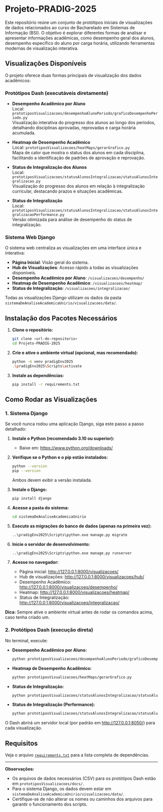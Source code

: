 # Projeto-PRADIG-2025

Este repositório reúne um conjunto de protótipos iniciais de visualizações de dados relacionados ao curso de Bacharelado em Sistemas de Informação (BSI). O objetivo é explorar diferentes formas de analisar e apresentar informações acadêmicas, como desempenho geral dos alunos, desempenho específico do aluno por carga horária, utilizando ferramentas modernas de visualização interativa.


## Visualizações Disponíveis

O projeto oferece duas formas principais de visualização dos dados acadêmicos:

### Protótipos Dash (executáveis diretamente)

- **Desempenho Acadêmico por Aluno**  
  Local: `prototiposVisualizacoes/desempenhoAlunoPeriodo/graficoDesempenhoPeriodo.py`  
  Visualização interativa do progresso dos alunos ao longo dos períodos, detalhando disciplinas aprovadas, reprovadas e carga horária acumulada.

- **Heatmap de Desempenho Acadêmico**  
  Local: `prototiposVisualizacoes/heatMaps/gerarGrafico.py`  
  Mapa de calor que mostra o status dos alunos em cada disciplina, facilitando a identificação de padrões de aprovação e reprovação.

- **Status de Integralização dos Alunos**  
  Local: `prototiposVisualizacoes/statusAlunosIntegralizacao/statusAlunosIntegralizacao.py`  
  Visualização do progresso dos alunos em relação à integralização curricular, destacando prazos e situações acadêmicas.

- **Status de Integralização**  
  Local: `prototiposVisualizacoes/statusAlunosIntegralizacao/statusAlunosIntegralizacaoPerformance.py`  
  Versão otimizada para análise de desempenho do status de integralização.

### Sistema Web Django

O sistema web centraliza as visualizações em uma interface única e interativa:

- **Página Inicial**: Visão geral do sistema.
- **Hub de Visualizações**: Acesso rápido a todas as visualizações disponíveis.
- **Desempenho Acadêmico por Aluno**: `/visualizacoes/desempenho/`
- **Heatmap de Desempenho Acadêmico**: `/visualizacoes/heatmap/`
- **Status de Integralização**: `/visualizacoes/integralizacao/`

Todas as visualizações Django utilizam os dados da pasta `sistemaDeAnaliseAcademicaUnirio/visualizacoes/data/`.


## Instalação dos Pacotes Necessários

1. **Clone o repositório:**
   ```sh
   git clone <url-do-repositorio>
   cd Projeto-PRADIG-2025
   ```

2. **Crie e ative o ambiente virtual (opcional, mas recomendado):**
   ```sh
   python -m venv pradigEnv2025
   .\pradigEnv2025\Scripts\activate
   ```

3. **Instale as dependências:**
   ```sh
   pip install -r requirements.txt
   ```


## Como Rodar as Visualizações


### 1. Sistema Django

Se você nunca rodou uma aplicação Django, siga este passo a passo detalhado:

1. **Instale o Python (recomendado 3.10 ou superior):**
   - Baixe em: https://www.python.org/downloads/

2. **Verifique se o Python e o pip estão instalados:**
   ```sh
   python --version
   pip --version
   ```
   Ambos devem exibir a versão instalada.

3. **Instale o Django:**
   ```sh
   pip install django
   ```

4. **Acesse a pasta do sistema:**
   ```sh
   cd sistemaDeAnaliseAcademicaUnirio
   ```

5. **Execute as migrações do banco de dados (apenas na primeira vez):**
   ```sh
   ..\pradigEnv2025\Scripts\python.exe manage.py migrate
   ```

6. **Inicie o servidor de desenvolvimento:**
   ```sh
   ..\pradigEnv2025\Scripts\python.exe manage.py runserver
   ```

7. **Acesse no navegador:**
   - Página inicial: http://127.0.0.1:8000/visualizacoes/
   - Hub de visualizações: http://127.0.0.1:8000/visualizacoes/hub/
   - Desempenho Acadêmico: http://127.0.0.1:8000/visualizacoes/desempenho/
   - Heatmap: http://127.0.0.1:8000/visualizacoes/heatmap/
   - Status de Integralização: http://127.0.0.1:8000/visualizacoes/integralizacao/

**Dica:** Sempre ative o ambiente virtual antes de rodar os comandos acima, caso tenha criado um.


### 2. Protótipos Dash (execução direta)

No terminal, execute:

- **Desempenho Acadêmico por Aluno:**
  ```sh
  python prototiposVisualizacoes/desempenhoAlunoPeriodo/graficoDesempenhoPeriodo.py
  ```

- **Heatmap de Desempenho Acadêmico:**
  ```sh
  python prototiposVisualizacoes/heatMaps/gerarGrafico.py
  ```

- **Status de Integralização:**
  ```sh
  python prototiposVisualizacoes/statusAlunosIntegralizacao/statusAlunosIntegralizacao.py
  ```

- **Status de Integralização (Performance):**
  ```sh
  python prototiposVisualizacoes/statusAlunosIntegralizacao/statusAlunosIntegralizacaoPerformance.py
  ```

O Dash abrirá um servidor local (por padrão em http://127.0.0.1:8050/) para cada visualização.


## Requisitos

Veja o arquivo [`requirements.txt`](requirements.txt) para a lista completa de dependências.

---

**Observações:**

- Os arquivos de dados necessários (CSV) para os protótipos Dash estão em `prototiposVisualizacoes/docs/`.
- Para o sistema Django, os dados devem estar em `sistemaDeAnaliseAcademicaUnirio/visualizacoes/data/`.
- Certifique-se de não alterar os nomes ou caminhos dos arquivos para garantir o funcionamento dos scripts.